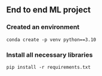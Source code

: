 ## End to end ML project

### Created an environment 
```
conda create -p venv python==3.10
```
### Install all necessary libraries
```
pip install -r requirements.txt
```

